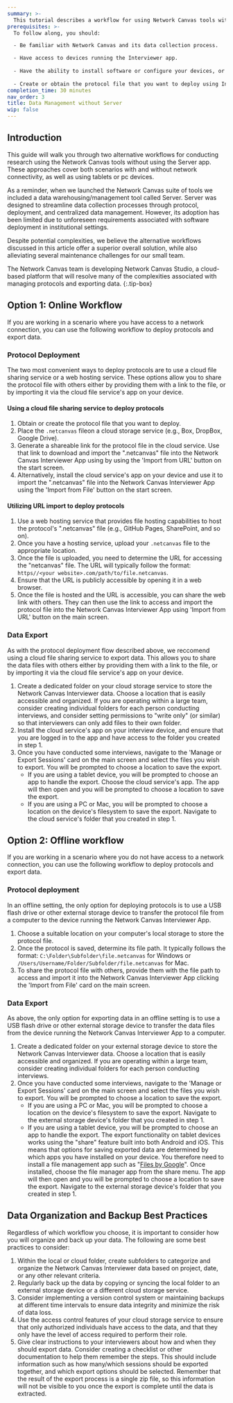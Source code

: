 ```yaml
---
summary: >-
  This tutorial describes a workflow for using Network Canvas tools without relying on the Server App. [Server is deprecated](https://community.networkcanvas.com/t/changes-to-interviewer-that-make-server-obsolete/104/2) and is no longer recommended, therefore certain adjustments must be made in the application of Network Canvas tools.
prerequisites: >-
  To follow along, you should:

  - Be familiar with Network Canvas and its data collection process.

  - Have access to devices running the Interviewer app.
  
  - Have the ability to install software or configure your devices, or the support of someone who does (e.g., institutional IT department)
  
  - Create or obtain the protocol file that you want to deploy using Interviewer. (See "[building a protocol](building-a-protocol)").
completion_time: 30 minutes
nav_order: 3
title: Data Management without Server
wip: false
---
```


## Introduction

This guide will walk you through two alternative workflows for conducting research using the Network Canvas tools without using the Server app. These approaches cover both scenarios with and without network connectivity, as well as using tablets or pc devices.

As a reminder, when we launched the Network Canvas suite of tools we included a data warehousing/management tool called Server. Server was designed to streamline data collection processes through protocol, deployment, and centralized data management. However, its adoption has been limited due to unforeseen requirements associated with software deployment in institutional settings.

Despite potential complexities, we believe the alternative workflows discussed in this article offer a superior overall solution, while also alleviating several maintenance challenges for our small team.

The Network Canvas team is developing Network Canvas Studio, a cloud-based platform that will resolve many of the complexities associated with managing protocols and exporting data.
{:.tip-box}

## Option 1: Online Workflow

If you are working in a scenario where you have access to a network connection, you can use the following workflow to deploy protocols and export data.

### Protocol Deployment

The two most convenient ways to deploy protocols are to use a cloud file sharing service or a web hosting service. These options allow you to share the protocol file with others either by providing them with a link to the file, or by importing it via the cloud file service's app on your device.

#### Using a cloud file sharing service to deploy protocols

1. Obtain or create the protocol file that you want to deploy.
2. Place the `.netcanvas` fileon a cloud storage service (e.g., Box, DropBox, Google Drive).
3. Generate a shareable link for the protocol file in the cloud service. Use that link to download and import the ".netcanvas" file into the Network Canvas Interviewer App using by using the 'Import from URL' button on the start screen.
4. Alternatively, install the cloud service's app on your device and use it to import the ".netcanvas" file into the Network Canvas Interviewer App using the 'Import from File' button on the start screen.

#### Utilizing URL import to deploy protocols

1. Use a web hosting service that provides file hosting capabilities to host the protocol's ".netcanvas" file (e.g., GitHub Pages, SharePoint, and so on).
2. Once you have a hosting service, upload your `.netcanvas` file to the appropriate location.
3. Once the file is uploaded, you need to determine the URL for accessing the "netcanvas" file. The URL will typically follow the format: `https//<your website>.com/path/to/file.netcanvas`.
4. Ensure that the URL is publicly accessible by opening it in a web browser.
5. Once the file is hosted and the URL is accessible, you can share the web link with others. They can then use the link to access and import the protocol file into the Network Canvas Interviewer App using 'Import from URL' button on the main screen.

### Data Export

As with the protocol deployment flow described above, we reccomend using a cloud file sharing service to export data. This allows you to share the data files with others either by providing them with a link to the file, or by importing it via the cloud file service's app on your device.

1. Create a dedicated folder on your cloud storage service to store the Network Canvas Interviewer data. Choose a location that is easily accessible and organized. If you are operating within a large team, consider creating individual folders for each person conducting interviews, and consider setting permissions to "write only" (or similar) so that interviewers can only add files to their own folder.
2. Install the cloud service's app on your interview device, and ensure that you are logged in to the app and have access to the folder you created in step 1.
3. Once you have conducted some interviews, navigate to the 'Manage or Export Sessions' card on the main screen and select the files you wish to export. You will be prompted to choose a location to save the export.
    - If you are using a tablet device, you will be prompted to choose an app to handle the export. Choose the cloud service's app. The app will then open and you will be prompted to choose a location to save the export.
    - If you are using a PC or Mac, you will be prompted to choose a location on the device's filesystem to save the export. Navigate to the cloud service's folder that you created in step 1.

## Option 2: Offline workflow

If you are working in a scenario where you do not have access to a network connection, you can use the following workflow to deploy protocols and export data.

### Protocol deployment

In an offline setting, the only option for deploying protocols is to use a USB flash drive or other external storage device to transfer the protocol file from a computer to the device running the Network Canvas Interviewer App.

1. Choose a suitable location on your computer's local storage to store the protocol file.
2. Once the protocol is saved, determine its file path. It typically follows the format: `C:\Folder\Subfolder\file.netcanvas` for Windows or `/Users/Username/Folder/Subfolder/file.netcanvas` for Mac.
3. To share the protocol file with others, provide them with the file path to access and import it into the Network Canvas Interviewer App clicking the 'Import from File' card on the main screen.

### Data Export

As above, the only option for exporting data in an offline setting is to use a USB flash drive or other external storage device to transfer the data files from the device running the Network Canvas Interviewer App to a computer.

1. Create a dedicated folder on your external storage device to store the Network Canvas Interviewer data. Choose a location that is easily accessible and organized. If you are operating within a large team, consider creating individual folders for each person conducting interviews.
2. Once you have conducted some interviews, navigate to the 'Manage or Export Sessions' card on the main screen and select the files you wish to export. You will be prompted to choose a location to save the export.
    - If you are using a PC or Mac, you will be prompted to choose a location on the device's filesystem to save the export. Navigate to the external storage device's folder that you created in step 1.
    - If you are using a tablet device, you will be prompted to choose an app to handle the export. The export functionality on tablet devices works using the "share" feature built into both Android and iOS. This means that options for saving exported data are determined by which apps you have installed on your device. You therefore need to install a file management app such as "[Files by Google](https://play.google.com/store/apps/details?id=com.google.android.apps.nbu.files&hl=en_ZA&gl=US&pli=1)". Once installed, choose the file manager app from the share menu. The app will then open and you will be prompted to choose a location to save the export. Navigate to the external storage device's folder that you created in step 1.

## Data Organization and Backup Best Practices

Regardless of which workflow you choose, it is important to consider how you will organize and back up your data. The following are some best practices to consider:

1. Within the local or cloud folder, create subfolders to categorize and organize the Network Canvas Interviewer data based on project, date, or any other relevant criteria.
2. Regularly back up the data by copying or syncing the local folder to an external storage device or a different cloud storage service.
3. Consider implementing a version control system or maintaining backups at different time intervals to ensure data integrity and minimize the risk of data loss.
4. Use the access control features of your cloud storage service to ensure that only authorized individuals have access to the data, and that they only have the level of access required to perform their role.
5. Give clear instructions to your interviewers about how and when they should export data. Consider creating a checklist or other documentation to help them remember the steps. This should include information such as how many/which sessions should be exported together, and which export options should be selected. Remember that the result of the export process is a single zip file, so this information will not be visible to you once the export is complete until the data is extracted.


